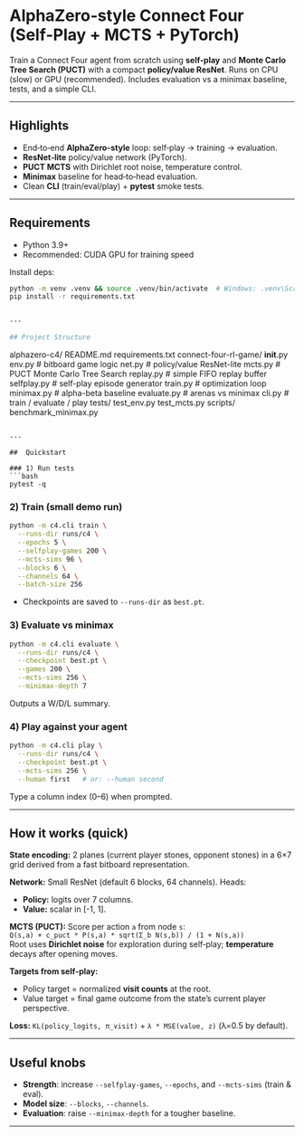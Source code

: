 # AlphaZero‑style Connect Four (Self‑Play + MCTS + PyTorch)

Train a Connect Four agent from scratch using **self‑play** and **Monte Carlo Tree Search (PUCT)** with a compact **policy/value ResNet**. Runs on CPU (slow) or GPU (recommended). Includes evaluation vs a minimax baseline, tests, and a simple CLI.

---

##  Highlights
- End‑to‑end **AlphaZero-style** loop: self‑play → training → evaluation.
- **ResNet‑lite** policy/value network (PyTorch).
- **PUCT MCTS** with Dirichlet root noise, temperature control.
- **Minimax** baseline for head‑to‑head evaluation.
- Clean **CLI** (train/eval/play) + **pytest** smoke tests.

---

##  Requirements
- Python 3.9+
- Recommended: CUDA GPU for training speed

Install deps:
```bash
python -m venv .venv && source .venv/bin/activate  # Windows: .venv\Scripts\activate
pip install -r requirements.txt


---

## Project Structure
```
alphazero-c4/
  README.md
  requirements.txt
  connect-four-rl-game/
    __init__.py
    env.py            # bitboard game logic
    net.py            # policy/value ResNet-lite
    mcts.py           # PUCT Monte Carlo Tree Search
    replay.py         # simple FIFO replay buffer
    selfplay.py       # self-play episode generator
    train.py          # optimization loop
    minimax.py        # alpha-beta baseline
    evaluate.py       # arenas vs minimax
    cli.py            # train / evaluate / play
  tests/
    test_env.py
    test_mcts.py
  scripts/
    benchmark_minimax.py
```

---

##  Quickstart

### 1) Run tests
```bash
pytest -q
```

### 2) Train (small demo run)
```bash
python -m c4.cli train \
  --runs-dir runs/c4 \
  --epochs 5 \
  --selfplay-games 200 \
  --mcts-sims 96 \
  --blocks 6 \
  --channels 64 \
  --batch-size 256
```
- Checkpoints are saved to `--runs-dir` as `best.pt`.

### 3) Evaluate vs minimax
```bash
python -m c4.cli evaluate \
  --runs-dir runs/c4 \
  --checkpoint best.pt \
  --games 200 \
  --mcts-sims 256 \
  --minimax-depth 7
```
Outputs a W/D/L summary.

### 4) Play against your agent
```bash
python -m c4.cli play \
  --runs-dir runs/c4 \
  --checkpoint best.pt \
  --mcts-sims 256 \
  --human first   # or: --human second
```
Type a column index (0–6) when prompted.

---

##  How it works (quick)

**State encoding:** 2 planes (current player stones, opponent stones) in a 6×7 grid derived from a fast bitboard representation.

**Network:** Small ResNet (default 6 blocks, 64 channels). Heads:
- **Policy:** logits over 7 columns.
- **Value:** scalar in [-1, 1].

**MCTS (PUCT):**
Score per action `a` from node `s`:  
`Q(s,a) + c_puct * P(s,a) * sqrt(Σ_b N(s,b)) / (1 + N(s,a))`  
Root uses **Dirichlet noise** for exploration during self‑play; **temperature** decays after opening moves.

**Targets from self‑play:**
- Policy target = normalized **visit counts** at the root.
- Value target = final game outcome from the state’s current player perspective.

**Loss:** `KL(policy_logits, π_visit)` + `λ * MSE(value, z)` (λ=0.5 by default).

---

##  Useful knobs
- **Strength**: increase `--selfplay-games`, `--epochs`, and `--mcts-sims` (train & eval).
- **Model size**: `--blocks`, `--channels`.
- **Evaluation**: raise `--minimax-depth` for a tougher baseline.

---

